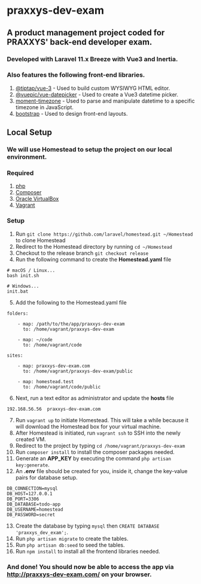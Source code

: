 # praxxys-dev-exam

## A product management project coded for PRAXXYS' back-end developer exam.
### Developed with Laravel 11.x Breeze with Vue3 and Inertia.
### Also features the following front-end libraries.
1. [@tiptap/vue-3](https://tiptap.dev/) - Used to build custom WYSIWYG HTML editor.
2. [@vuepic/vue-datepicker](https://vue3datepicker.com/) - Used to create a Vue3 datetime picker.
3. [moment-timezone](https://momentjs.com/timezone/) - Used to parse and manipulate datetime to a specific timezone in JavaScript.
4. [bootstrap](https://getbootstrap.com/) - Used to design front-end layouts.

## Local Setup
### We will use Homestead to setup the project on our local environment.
### Required 
1. [php](https://www.php.net/downloads.php)
2. [Composer](https://getcomposer.org/download/)
3. [Oracle VirtualBox](https://www.virtualbox.org/wiki/Downloads)
4. [Vagrant](https://www.vagrantup.com/downloads)

### Setup
1. Run `git clone https://github.com/laravel/homestead.git ~/Homestead` to clone Homestead
2. Redirect to the Homestead directory by running `cd ~/Homestead`
3. Checkout to the release branch `git checkout release`
4. Run the following command to create the **Homestead.yaml** file
```
# macOS / Linux...
bash init.sh
 
# Windows...
init.bat
```
5. Add the following to the Homestead.yaml file
```
folders:

    - map: /path/to/the/app/praxxys-dev-exam
      to: /home/vagrant/praxxys-dev-exam

    - map: ~/code
      to: /home/vagrant/code

sites:

    - map: praxxys-dev-exam.com
      to: /home/vagrant/praxxys-dev-exam/public

    - map: homestead.test
      to: /home/vagrant/code/public
```
6. Next, run a text editor as administrator and update the **hosts** file
```
192.168.56.56  praxxys-dev-exam.com
```
7. Run `vagrant up` to initiate Homestead. This will take a while because it will download the Homestead box for your virtual machine.
8. After Homestead is initiated, run `vagrant ssh` to SSH into the newly created VM.
9. Redirect to the project by typing `cd /home/vagrant/praxxys-dev-exam`
10. Run `composer install` to install the composer packages needed.
11. Generate an **APP_KEY** by executing the command `php artisan key:generate`.
12. An **.env** file should be created for you, inside it, change the key-value pairs for database setup.
```
DB_CONNECTION=mysql
DB_HOST=127.0.0.1
DB_PORT=3306
DB_DATABASE=todo-app
DB_USERNAME=homestead
DB_PASSWORD=secret
```
13. Create the database by typing `mysql` then `CREATE DATABASE 'praxxys_dev_exam';`.
14. Run `php artisan migrate` to create the tables.
15. Run `php artisan db:seed` to seed the tables.
16. Run `npm install` to install all the frontend libraries needed.

### And done! You should now be able to access the app via http://praxxys-dev-exam.com/ on your browser.